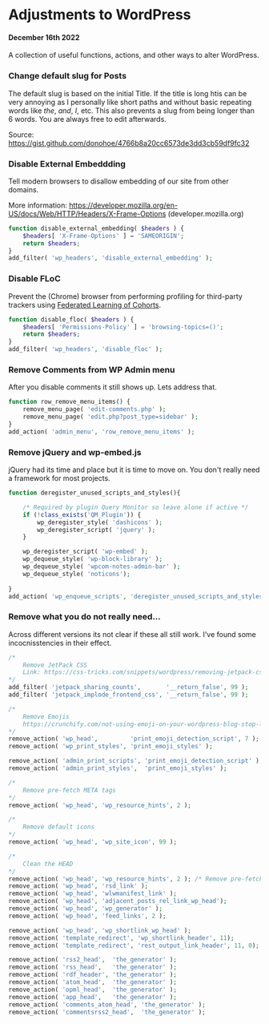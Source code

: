 # Adjustments to WordPress 
#### December 16th 2022

A collection of useful functions, actions, and other ways to alter WordPress.

### Change default slug for Posts

The default slug is based on the initial Title. If the title is long htis can be very annoying as I personally like short paths and without basic repeating words like _the_, _and_, _I_, etc. This also prevents a slug from being longer than 6 words. You are always free to edit afterwards.

Source: https://gist.github.com/donohoe/4766b8a20cc6573de3dd3cb59df9fc32

### Disable External Embeddding

Tell modern browsers to disallow embedding of our site from other domains. 

More information: https://developer.mozilla.org/en-US/docs/Web/HTTP/Headers/X-Frame-Options (developer.mozilla.org)

```php
function disable_external_embedding( $headers ) {
	$headers[ 'X-Frame-Options' ] = 'SAMEORIGIN';
	return $headers;
}
add_filter( 'wp_headers', 'disable_external_embedding' );
```

### Disable FLoC

Prevent the (Chrome) browser from performing profiling for third-party trackers using [Federated Learning of Cohorts](https://developer.chrome.com/docs/privacy-sandbox/floc/).

```php
function disable_floc( $headers ) {
	$headers[ 'Permissions-Policy' ] = 'browsing-topics=()';
	return $headers;
}
add_filter( 'wp_headers', 'disable_floc' );
```

### Remove Comments from WP Admin menu

After you disable comments it still shows up. Lets address that.

```php
function row_remove_menu_items() {
	remove_menu_page( 'edit-comments.php' );
	remove_menu_page( 'edit.php?post_type=sidebar' );
}
add_action( 'admin_menu', 'row_remove_menu_items' );
```
### Remove jQuery and wp-embed.js

jQuery had its time and place but it is time to move on. You don't really need a framework for most projects.

```php
function deregister_unused_scripts_and_styles(){

	/* Required by plugin Query Monitor so leave alone if active */
	if (!class_exists('QM_Plugin')) {
		wp_deregister_style( 'dashicons' ); 
		wp_deregister_script( 'jquery' );
	}

	wp_deregister_script( 'wp-embed' );
	wp_dequeue_style( 'wp-block-library' );
	wp_dequeue_style( 'wpcom-notes-admin-bar' );
	wp_dequeue_style( 'noticons');
	
}
add_action( 'wp_enqueue_scripts', 'deregister_unused_scripts_and_styles' );
```

### Remove what you do not really need...

Across different versions its not clear if these all still work. I've found some incocnisstencies in their effect.

```php
/*
	Remove JetPack CSS
	Link: https://css-tricks.com/snippets/wordpress/removing-jetpack-css/
*/
add_filter( 'jetpack_sharing_counts',       '__return_false', 99 );
add_filter( 'jetpack_implode_frontend_css', '__return_false', 99 );

/*
	Remove Emojis
	https://crunchify.com/not-using-emoji-on-your-wordpress-blog-stop-loading-wp-emoji-release-min-js-and-css-file/
*/
remove_action( 'wp_head',         'print_emoji_detection_script', 7 );
remove_action( 'wp_print_styles', 'print_emoji_styles' );

remove_action( 'admin_print_scripts', 'print_emoji_detection_script' );
remove_action( 'admin_print_styles',  'print_emoji_styles' );

/* 
	Remove pre-fetch META tags
*/
remove_action( 'wp_head', 'wp_resource_hints', 2 );

/*
	Remove default icons
*/
remove_action( 'wp_head', 'wp_site_icon', 99 );

/*
	Clean the HEAD
*/
remove_action( 'wp_head', 'wp_resource_hints', 2 ); /* Remove pre-fetch META tags */
remove_action( 'wp_head', 'rsd_link' );
remove_action( 'wp_head', 'wlwmanifest_link' );
remove_action( 'wp_head', 'adjacent_posts_rel_link_wp_head');
remove_action( 'wp_head', 'wp_generator' );
remove_action( 'wp_head', 'feed_links', 2 );

remove_action( 'wp_head', 'wp_shortlink_wp_head' );
remove_action( 'template_redirect', 'wp_shortlink_header', 11);
remove_action( 'template_redirect', 'rest_output_link_header', 11, 0);

remove_action( 'rss2_head',  'the_generator' );
remove_action( 'rss_head',   'the_generator' );
remove_action( 'rdf_header', 'the_generator' );
remove_action( 'atom_head',  'the_generator' );
remove_action( 'opml_head',  'the_generator' );
remove_action( 'app_head',   'the_generator' );
remove_action( 'comments_atom_head', 'the_generator' );
remove_action( 'commentsrss2_head',  'the_generator' );
```

